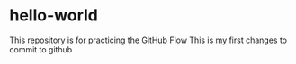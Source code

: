 # hello-world
This repository is for practicing the GitHub Flow
This is my first changes to commit to github
